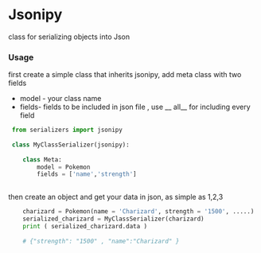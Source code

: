 # Jsonipy
class for serializing objects into Json

### Usage

first create a simple class that inherits jsonipy, add meta class with two fields
  - model - your class name
  - fields- fields to be included in json file , use __ all__ for including every field
 
```py
 from serializers import jsonipy
 
 class MyClassSerializer(jsonipy):
    
    class Meta:
        model = Pokemon
        fields = ['name','strength']
        
```
then create an object and get your data in json, as simple as  1,2,3

```py
    charizard = Pokemon(name = 'Charizard', strength = '1500', .....)
    serialized_charizard = MyClassSerializer(charizard)
    print ( serialized_charizard.data )
    
    # {"strength": "1500" , "name":"Charizard" }
```
